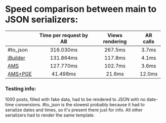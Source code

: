 Speed comparison between main to JSON serializers:
====

|               |Time per request by AB|Views rendering|AR calls|
| ------------- |:--------------------:|:-------------:|:------:|
| #to_json      | 316.030ms            | 267.5ms       | 3.7ms  |
| [jBuilder](https://github.com/rails/jbuilder)      | 131.864ms            | 117.8ms       | 4.1ms  |
| [AMS](https://github.com/rails-api/active_model_serializers)           | 127.770ms            | 102.7ms       | 3.6ms  |
| [AMS+PGE](https://github.com/dockyard/postgres_ext-serializers)       | 41.498ms             | 21.6ms        | 12.0ms |

### Testing info:
1000 posts, filled with fake data, had to be rendered to JSON with no date-time conversions. #to_json is the slowest probably because it had to serialize dates and times, so it's present there just for info. All other serializers had to render the same template.
